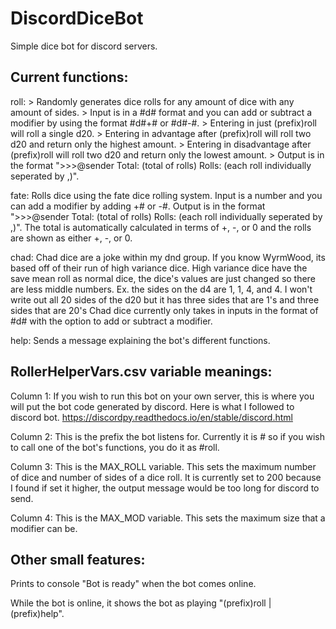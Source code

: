 # DiscordDiceBot
Simple dice bot for discord servers. 

## Current functions:
  roll: 
        > Randomly generates dice rolls for any amount of dice with any amount of sides.
        > Input is in a #d# format and you can add or subtract a modifier by using the format #d#+# or #d#-#.
        > Entering in just (prefix)roll will roll a single d20.
        > Entering in advantage after (prefix)roll will roll two d20 and return only the highest amount.
        > Entering in disadvantage after (prefix)roll will roll two d20 and return only the lowest amount.
        > Output is in the format ">>>@sender Total: (total of rolls) Rolls: (each roll individually seperated by ,)".
        
  fate: Rolls dice using the fate dice rolling system. 
        Input is a number and you can add a modifier by adding +# or -#. 
        Output is in the format ">>>@sender Total: (total of rolls) Rolls: (each roll individually seperated by ,)".
        The total is automatically calculated in terms of +, -, or 0 and the rolls are shown as either +, -, or 0.
        
  chad: Chad dice are a joke within my dnd group. If you know WyrmWood, its based off of their run of high variance dice.
        High variance dice have the save mean roll as normal dice, the dice's values are just changed so there are less middle numbers.
        Ex. the sides on the d4 are 1, 1, 4, and 4. I won't write out all 20 sides of the d20 but it has three sides that are 1's and three sides that are 20's
        Chad dice currently only takes in inputs in the format of #d# with the option to add or subtract a modifier.
        
  help: Sends a message explaining the bot's different functions.
  
## RollerHelperVars.csv variable meanings:
  Column 1: If you wish to run this bot on your own server, this is where you will put the bot code generated by discord.
            Here is what I followed to discord bot. https://discordpy.readthedocs.io/en/stable/discord.html
            
  Column 2: This is the prefix the bot listens for. Currently it is # so if you wish to call one of the bot's functions, you do it as #roll.
  
  Column 3: This is the MAX_ROLL variable. This sets the maximum number of dice and number of sides of a dice roll. 
            It is currently set to 200 because I found if set it higher, the output message would be too long for discord to send.
            
  Column 4: This is the MAX_MOD variable. This sets the maximum size that a modifier can be.
  
## Other small features:
  Prints to console "Bot is ready" when the bot comes online.
  
  While the bot is online, it shows the bot as playing "(prefix)roll | (prefix)help".
  
